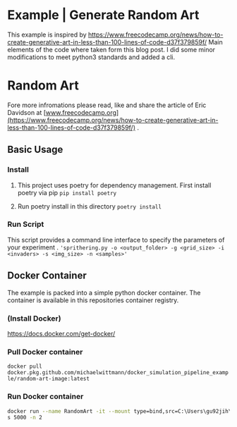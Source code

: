 # Example | Generate Random Art

This example is inspired by https://www.freecodecamp.org/news/how-to-create-generative-art-in-less-than-100-lines-of-code-d37f379859f/
Main elements of the code where taken form this blog post. I did some minor modifications to meet python3 standards and added a cli.


# Random Art

Fore more infromations please read, like and share the article of Eric Davidson at [www.freecodecamp.org](https://www.freecodecamp.org/news/how-to-create-generative-art-in-less-than-100-lines-of-code-d37f379859f/) .


## Basic Usage

### Install
1. This project uses poetry for dependency management. First install poetry via pip
`pip install poetry`

2. Run poetry install in this directory
`poetry install`

### Run Script
This script provides a command line interface to specify the parameters of your experiment .
`'sprithering.py -o <output_folder> -g <grid_size> -i <invaders> -s <img_size> -n <samples>'`

<ADD IMAGES HERE>

## Docker Container
The example is packed into a simple python docker container. The container is available in this repositories container registry.

### (Install Docker)
https://docs.docker.com/get-docker/

### Pull Docker container
`docker pull docker.pkg.github.com/michaelwittmann/docker_simulation_pipeline_example/random-art-image:latest`

### Run Docker container
```bash
docker run --name RandomArt -it --mount type=bind,src=C:\Users\gu92jih\docker_sim,dst=/mnt/output/ docker.pkg.github.com/michaelwittmann/docker_simulation_pipeline_example/random-art-image:latest -o /mnt/output -g 15 -i 30 -
s 5000 -n 2
```